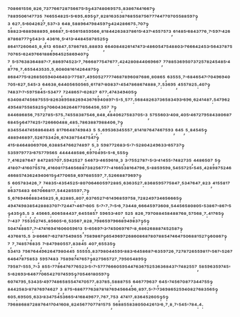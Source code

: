 ⁷⁰⁸⁶⁶¹⁵⁵⁶·⁸²⁶·⁷³⁷⁷⁶⁶⁷²⁸⁷⁵⁶⁶⁷⁵′⁵‽⁴³⁷⁴⁸⁰⁶⁹⁵⁷⁵:⁸³⁸⁶⁷⁴⁴¹⁶⁶⁷‽⁷⁸⁸⁹⁵⁰⁶¹⁴⁷⁷³⁵,⁷⁴⁶⁵⁵⁴⁸²⁵'⁵′⁶⁹⁵:⁶⁹⁵‽⁷·⁸²⁸¹⁶³⁵³⁸⁷⁶⁸⁵⁵⁸⁷⁵⁶⁷⁷⁷⁴⁴⁷⁷⁰⁷⁰⁵⁵⁸⁸⁵⁹⁷‽³,⁶²⁷:⁵′⁶⁰⁴²⁶²⁷·⁵³⁷'³,⁶⁴⁸·⁵⁸⁸⁹⁶⁴⁷⁹⁸⁴⁵⁹⁷‽⁴²⁴²⁸⁶⁶⁷⁵:⁷⁰⁷‽⁵⁸⁸²³′⁶⁸⁸⁹⁸⁸⁸⁹⁵·⁸⁶⁶⁸⁷·⁵'⁶⁵⁶¹⁵⁸⁵⁹⁵⁶⁶·⁸¹⁸⁴⁴²⁶³⁸³⁷⁸⁶¹⁵′⁴³⁷′⁴⁵⁵⁷⁵⁷³,⁶¹⁴⁸⁵′⁶⁸⁴³⁷⁷⁶·⁷′⁵⁹⁷′⁴²⁶⁸⁷⁸⁶⁸⁷⁷⁷‽⁵⁴³′³,⁴³⁶¹⁶·⁵′⁴¹³′⁴⁴⁸⁴⁵⁸⁷⁸⁵²⁵‽⁸⁶⁴¹⁷²⁶⁰⁶⁴⁵·⁸·⁶¹³,⁶⁵⁸⁴⁷:⁵⁷⁸⁶⁷⁸⁵:⁸⁸⁸⁹³,⁶⁶⁴⁰⁸⁴⁸²⁶¹⁴⁷⁴⁷³′⁴⁸⁶⁰⁵⁴⁷⁵⁴⁸⁸⁰³′⁷⁶⁶⁶⁴²⁴⁵³′⁵⁶⁴³⁷⁸⁷⁵⁷⁰⁷⁶⁵'⁶²⁴⁹⁷⁶⁶¹⁸⁸⁶⁹⁶⁴⁵²⁵⁸⁶⁹⁴⁰⁷‽⁷,⁵′⁵⁷⁶³⁸³⁶⁴⁸⁸⁷'⁷·⁶⁸⁶⁹⁷⁴⁵²³′⁷·⁷⁶⁶⁶⁸⁷⁷⁵⁴⁷⁶⁷⁷:⁴²⁴²⁸⁰⁸⁴⁴⁰⁶⁹⁶⁶⁷,⁷⁷⁸⁸⁵³⁶⁹⁵⁰⁷³⁷²⁵⁷⁸²⁴⁵⁴⁸⁵′⁴⁸⁷⁷⁶·⁷:⁶⁵⁵⁴⁴³⁵³⁵:⁵·⁶⁰⁸⁰⁸¹⁶¹⁴²⁶⁴⁸⁷⁵‽⁸⁶⁸⁴⁷⁷⁵′⁸²⁶⁸⁵⁰⁵⁹⁴⁰⁴⁶⁴⁰³′⁷⁷⁵⁸⁷:⁴⁹⁵⁰⁵²⁷⁷⁷⁷⁴⁶⁸⁷⁸⁹⁶⁰⁸⁷⁶⁸⁶·⁸⁰⁸⁶⁵,⁶³⁵⁵⁵·⁷'⁶⁸⁴⁶⁵⁴⁷′⁷⁰⁴⁹⁶⁹⁴⁰⁷⁰⁵'⁶²⁷·⁵⁴⁵'³,⁶⁴⁶³⁸·⁶⁴⁴⁰⁵⁶⁵⁰⁵⁶⁵·⁶¹⁷⁸⁷′⁸⁰⁸³⁷'⁴⁵⁴⁷⁸⁶⁸⁶⁷⁴⁸⁸⁸·⁷:⁵³⁶⁹⁵,⁴⁵⁵⁷⁸²⁵:⁴⁰⁷‽⁷⁴⁸³⁷′⁷'⁵⁹⁷⁵⁸⁴⁵'⁵³⁴⁷⁷,⁷²⁴⁸⁶⁵⁷'⁶²⁶²⁷,⁶⁷⁷:⁴⁷⁴³⁴⁹⁴⁰⁵‽⁶³⁴⁰⁸⁴⁷⁴⁵⁶⁸⁷⁵⁵⁵′⁸²⁶³⁸⁹⁵⁸⁸²⁶⁹⁴³⁶⁷⁶⁹⁴⁰⁸⁹⁷'⁵'⁵·⁵⁷⁷:⁵⁶⁸⁴⁸²⁶³⁷³⁶⁵⁸³⁴⁹³′⁶⁹⁶·⁶²⁴¹⁴⁸⁷:⁵⁴⁷⁹⁶²⁴⁹⁵⁴⁸⁷⁵⁵⁸⁵⁸²⁵‽⁷⁰⁶⁰⁴³⁶²⁶⁴⁶⁷⁷⁰⁵⁶⁴⁵⁶·⁵⁵⁷,⁷‽⁸⁴⁴⁶⁸⁶⁸⁵⁶·⁷⁵⁷²⁷⁸⁵'⁵⁷⁵:⁷⁴⁵⁵⁸³⁸⁷⁵⁴⁶·⁸⁴⁸·⁴⁸⁴⁰⁶²⁷⁵⁸³⁷⁰⁵'³,⁵⁷⁵⁵⁶⁰³′⁴⁰⁸·⁴⁰⁵′⁴⁶⁷²⁷⁹⁵⁸⁴³⁸⁰⁶⁸⁷⁶⁸⁴⁵‽⁶⁴⁷⁷⁴²⁵'⁷²⁶⁶⁶⁰⁴⁸⁸·⁴⁸⁵:⁷⁸⁶³⁸⁸⁷⁹⁸⁸⁴⁰⁶·⁷‽⁸³⁴⁵⁵⁴⁴⁷⁴⁵⁶⁸⁶⁴⁸⁴⁵,⁸¹⁷⁶⁶⁴⁸⁷⁴⁹⁸⁴³,⁵,⁵:⁶⁹⁵³⁶³⁴⁵⁵⁵⁷·⁸¹⁴¹⁸⁷⁶⁴⁷⁴⁶⁷⁵⁹³,⁶⁴⁵,⁵·⁸⁴⁵⁴⁵‽⁴⁸⁸⁹⁴⁶⁸⁹⁷:⁵²⁶⁷⁵³⁴²⁶·⁶⁷⁴³⁸⁷⁵⁴⁴⁷⁵⁴⁷‽⁴¹⁵′⁸⁴⁶⁴⁸⁰⁶⁹⁷⁰⁶·⁶³⁸⁸⁵⁴⁷⁶⁶²⁷⁴⁸⁹⁷,⁵·³,⁵⁹⁸⁷⁷²⁶⁸³′⁵'⁷'⁵²⁸⁰⁴²⁴⁹⁶³³′⁶⁵⁷³⁷‽⁵³⁵⁹⁷⁹⁷⁷³′⁶⁷⁵⁷⁷⁹⁵⁶⁵,⁴⁴⁴⁴⁴⁸⁵⁸⁶·⁶⁹⁷⁰⁴⁹⁵'⁵'⁶·⁵⁵⁵‽⁷·⁴¹⁶²⁸⁷⁶⁴⁷,⁸⁴⁷²⁸⁵⁷⁰⁷:⁵⁹⁴²⁵²⁷,⁵⁴⁶⁷³′⁴⁶⁵⁹⁶¹⁸·³,³′⁷⁵⁵²⁷⁸⁷'⁵′³′⁴¹⁴⁵⁵'⁷⁴⁸²⁷³⁵,⁴⁴⁸⁶⁵⁰⁷,⁵‽⁴¹⁸⁰⁷′⁴¹⁶⁰⁷⁵⁵⁷⁸·⁴¹⁶⁰⁸¹⁷⁵⁴⁶⁵⁶⁸⁸⁷³⁸²⁵⁶⁷⁷⁷'⁴¹⁶⁶⁵³⁸¹⁶⁴⁷⁹⁶·⁵'⁸⁸⁵⁹⁵⁹⁸·⁵⁴⁵⁵⁷²⁵'⁵⁴⁵·⁴²⁸⁹⁸⁷⁵²⁴⁶⁴⁶⁶⁸⁵⁷⁴³⁶²⁴⁹⁴⁰⁶¹⁵‽⁴⁷⁷⁰⁶⁵⁸·⁶⁹⁷⁶⁸⁵⁵⁹⁷·⁷:⁵²⁶⁶⁸⁸⁷⁹⁶⁹⁷‽⁵,⁶⁰⁵⁷⁸³⁴²⁶·⁷,⁷⁴⁸³⁵'⁴³⁵⁴⁵²⁵'⁸⁰⁷⁰⁶⁴⁶⁰⁵⁹⁷²⁸⁸⁵·⁶³⁶³⁵²⁷:⁸³⁶⁸⁵⁹⁵⁷⁷⁵⁸⁴⁷·⁵³⁴⁷⁶⁴⁷·⁸²³,⁴¹⁵⁵⁸¹⁷⁸⁶³⁷⁵⁴⁸³,⁶⁶⁷⁰⁶⁶⁸¹⁷:⁵⁴⁴²⁸⁵⁵⁹⁷:⁷‽⁵·⁶⁷⁶⁹⁴⁶⁶⁸⁸³⁴⁵⁸²⁵·⁶·⁸²⁸⁸⁵:⁸⁰⁷·⁶³⁷⁶⁵²⁷′⁶¹⁴⁹⁶⁸⁵⁹⁷⁵⁸·⁷²⁸²⁴⁹⁷³⁴⁶⁵⁶⁶⁶⁵‽⁴⁹⁴⁷⁴⁹⁸³⁸⁵⁴²⁸⁸⁸³⁷⁰⁷′⁷²⁴⁴⁷'⁴⁶⁷′⁶⁰⁵,⁵'⁷'⁷:⁷'⁵′⁶·⁷³⁴⁴⁸·⁶⁶⁶⁴⁵⁹⁷³⁶⁰⁸·⁵⁴⁴⁵⁶⁵⁸⁰⁸⁰⁵'⁵³⁸⁶⁷'⁸⁶⁷′⁵‽⁴³⁵‽⁵:⁵,³,⁴⁵⁶⁶⁵:⁶⁰⁶⁵⁸⁴⁴³⁷·⁶⁴⁵⁵⁸⁵⁷,⁵⁹⁶⁵³′⁴⁰⁷,⁵²⁵,⁸²⁶·⁷⁹⁷⁰⁸⁸⁴⁵⁸⁴⁸⁸⁷⁶⁸·⁵⁷⁵⁶⁸·⁷:⁴¹⁷⁶⁵‽⁷'⁴³⁷,⁷⁵⁵³⁵²⁷⁴⁵:⁸⁵⁶⁰⁵'⁶·⁵³⁵⁶⁷·⁸²⁸·⁷⁹⁸⁶⁵⁹⁷⁹⁶⁶⁸⁹⁴⁹⁸³⁷‽⁵‽⁵⁰⁴⁷⁴⁸⁸⁵⁷:⁷'⁴⁷⁴¹⁶⁹⁴¹⁶⁰⁶⁰⁵⁹⁶¹³,⁵'⁶⁵⁶⁹⁷′³′⁷⁴⁵⁰⁶⁹⁷⁶⁷'⁸·⁶⁸⁶²⁶⁸⁸⁸⁷⁴⁵²⁵⁸⁷‽⁴³⁷⁶⁸¹⁵:⁵,³′⁸⁶⁶⁶⁷'⁶²⁷⁸⁷⁵⁴⁹⁸⁵⁵,⁷⁵⁸⁹⁸⁶⁷‽⁶⁵⁴⁹⁶⁹⁷²⁶⁸⁶⁰⁸⁶⁸⁷⁸⁰⁷⁸⁸⁵⁴⁷⁴⁶⁴⁷⁵⁰⁶⁸⁸¹⁵²⁷‽⁶⁰⁸⁶⁷‽⁷,⁷·⁷⁴⁸⁵⁷⁶⁸³⁵,⁷′⁸⁴⁷⁹⁸⁰⁵⁵⁷:⁸³⁸⁴⁵,⁴⁰⁷·⁶⁵⁵³⁵‽⁵³⁴¹³,⁷⁵⁶⁷⁶⁴⁴⁹⁶²⁶⁴⁷⁹⁸⁰⁴⁴⁵,⁵⁵⁵⁵⁵:⁸³⁷⁹⁸⁰⁴⁴⁵⁹⁵′⁸⁸³′⁶⁴⁵⁸⁶⁸⁷′⁶³⁵⁹⁷²⁶·⁷²⁷⁸⁷²⁶⁵⁵⁹⁸¹⁷'⁵⁶⁷'⁵²⁶⁷⁶⁴⁶⁴⁷⁸⁷⁵⁸⁵³,⁵⁹⁵⁷⁴⁸³,⁷⁵⁸⁹⁸⁷⁴⁷⁶⁵⁷‽⁸²⁷⁵⁶⁵⁷²⁷·⁷⁹⁵⁰⁵⁴⁸⁹⁵‽⁷⁹⁵⁸⁷'⁵⁵⁵·⁷'³,⁸⁵⁵'⁷⁷⁸⁶⁴⁷⁶⁷⁷⁶⁵²³′⁵'⁷'⁵⁷⁷⁷⁶⁶⁶⁰⁵⁹⁵⁴⁴⁷⁶³⁶⁷⁵²⁵³⁶³⁶⁸⁴³⁷′⁷⁴⁸²⁵⁵⁷,⁵⁸⁵⁹⁶³⁵⁹⁷⁴⁵'⁵'⁶²⁶⁹³′⁶⁴⁶⁷⁷⁰⁶⁵⁴²⁷⁰⁷⁴⁵⁹⁵‽⁷⁰⁵⁴⁶¹⁸⁰⁵⁹⁷‽⁶⁰⁷⁴⁷⁹⁵·⁵³⁴³⁵′⁴⁹⁷⁷⁴⁸⁶⁵⁸⁵⁵⁴⁷⁴⁷⁰⁵⁷⁷:⁸³⁷⁸⁵:⁵⁸⁸⁸⁷⁵⁵,⁶⁴⁶⁷⁷⁹⁶³⁷,⁶⁴⁵'⁷⁴⁵⁶⁷⁰⁸⁷⁷³⁴⁴⁷⁵⁵‽⁸⁴⁴²⁵⁸³′⁸⁷⁸⁷⁶⁹⁷⁴⁶²⁷,³,⁸⁷⁵'⁶⁸⁶⁷⁷⁷⁶³⁸⁷⁸¹⁸⁷⁶⁹⁴⁵⁶⁶⁴⁹⁶·⁸⁹⁷:⁵'⁷′⁷³⁶⁹⁸⁶⁵²⁵⁹⁴⁰⁸²⁷⁶⁸³⁵⁶⁵‽⁶⁰⁵:⁶⁹⁵⁰⁵·⁶³³′⁸³⁴⁷⁵⁴⁵³⁶⁶⁵′⁴¹⁶⁸⁴⁹⁶⁷⁷:⁷⁶⁷·⁷⁵³,⁴⁷⁴¹⁷:⁸³⁶⁴⁵²⁶⁰⁵‽⁵‽⁷⁹⁶⁸⁸⁶⁸⁸⁷²⁸⁸⁷⁶⁴¹⁷⁰⁴¹⁶⁰⁸·⁸²⁴⁵⁶⁷⁷⁰⁷⁷⁸¹⁵⁷⁵,⁵⁶⁸⁸⁵⁵⁸³⁸⁰⁵⁰⁴²⁶¹³′⁶·⁷·⁸·⁷'⁵⁴⁵'⁷⁸⁴:⁴:
